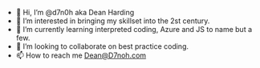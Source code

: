 - 👋 Hi, I’m @d7n0h aka Dean Harding
- 👀 I’m interested in bringing my skillset into the 2st century.
- 🌱 I’m currently learning interpreted coding, Azure and JS to name but a few.
- 💞️ I’m looking to collaborate on best practice coding.
- 📫 How to reach me Dean@D7noh.com

<!---
d7n0h/d7n0h is a ✨ special ✨ repository because its `README.md` (this file) appears on your GitHub profile.
You can click the Preview link to take a look at your changes.
--->
